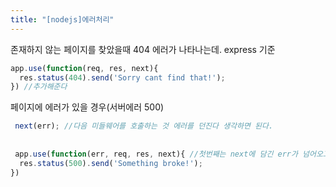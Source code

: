 ```yaml
---
title: "[nodejs]에러처리"
---
```


존재하지 않는 페이지를 찾았을때 404 에러가 나타나는데.
express 기준

```javascript
app.use(function(req, res, next){
  res.status(404).send('Sorry cant find that!');
}) //추가해준다
```
페이지에 에러가 있을 경우(서버에러 500)

```javascript
 next(err); //다음 미들웨어를 호출하는 것 에러를 던진다 생각하면 된다.
 
 
 app.use(function(err, req, res, next){ //첫번째는 next에 담긴 err가 넘어오고
  res.status(500).send('Something broke!');
})
```
